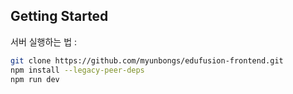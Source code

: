 ## Getting Started

서버 실행하는 법 :

```bash
git clone https://github.com/myunbongs/edufusion-frontend.git
npm install --legacy-peer-deps
npm run dev
```
